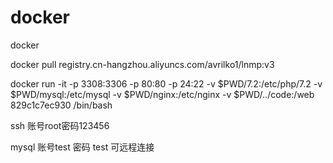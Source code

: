 # docker
docker


docker pull registry.cn-hangzhou.aliyuncs.com/avrilko1/lnmp:v3

docker run -it -p 3308:3306 -p 80:80 -p 24:22  -v $PWD/7.2:/etc/php/7.2 -v $PWD/mysql:/etc/mysql -v $PWD/nginx:/etc/nginx -v $PWD/../code:/web 829c1c7ec930  /bin/bash


ssh 账号root密码123456


mysql 账号test 密码 test 可远程连接
